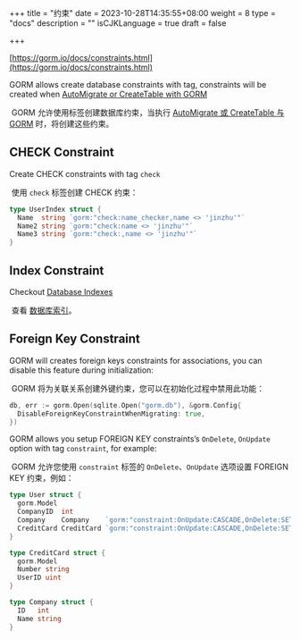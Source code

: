 +++
title = "约束"
date = 2023-10-28T14:35:55+08:00
weight = 8
type = "docs"
description = ""
isCJKLanguage = true
draft = false

+++

[https://gorm.io/docs/constraints.html](https://gorm.io/docs/constraints.html)

GORM allows create database constraints with tag, constraints will be created when [AutoMigrate or CreateTable with GORM](https://gorm.io/docs/migration.html)

​	GORM 允许使用标签创建数据库约束，当执行 [AutoMigrate 或 CreateTable 与 GORM](https://gorm.io/docs/migration.html) 时，将创建这些约束。

## CHECK Constraint

Create CHECK constraints with tag `check`

​	使用 `check` 标签创建 CHECK 约束：

``` go
type UserIndex struct {
  Name  string `gorm:"check:name_checker,name <> 'jinzhu'"`
  Name2 string `gorm:"check:name <> 'jinzhu'"`
  Name3 string `gorm:"check:,name <> 'jinzhu'"`
}
```

## Index Constraint

Checkout [Database Indexes](https://gorm.io/docs/indexes.html)

​	查看 [数据库索引](https://gorm.io/docs/indexes.html)。

## Foreign Key Constraint

GORM will creates foreign keys constraints for associations, you can disable this feature during initialization:

​	GORM 将为关联关系创建外键约束，您可以在初始化过程中禁用此功能：

``` go
db, err := gorm.Open(sqlite.Open("gorm.db"), &gorm.Config{
  DisableForeignKeyConstraintWhenMigrating: true,
})
```

GORM allows you setup FOREIGN KEY constraints’s `OnDelete`, `OnUpdate` option with tag `constraint`, for example:

​	GORM 允许您使用 `constraint` 标签的 `OnDelete`、`OnUpdate` 选项设置 FOREIGN KEY 约束，例如：

``` go
type User struct {
  gorm.Model
  CompanyID  int
  Company    Company    `gorm:"constraint:OnUpdate:CASCADE,OnDelete:SET NULL;"`
  CreditCard CreditCard `gorm:"constraint:OnUpdate:CASCADE,OnDelete:SET NULL;"`
}

type CreditCard struct {
  gorm.Model
  Number string
  UserID uint
}

type Company struct {
  ID   int
  Name string
}
```

